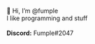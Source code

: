 👋 Hi, I’m @fumple <br/>
I like programming and stuff <br/>
 <br/>
**Discord:** Fumple#2047
<!---
fumple/fumple is a ✨ special ✨ repository because its `README.md` (this file) appears on your GitHub profile.
You can click the Preview link to take a look at your changes.
--->
